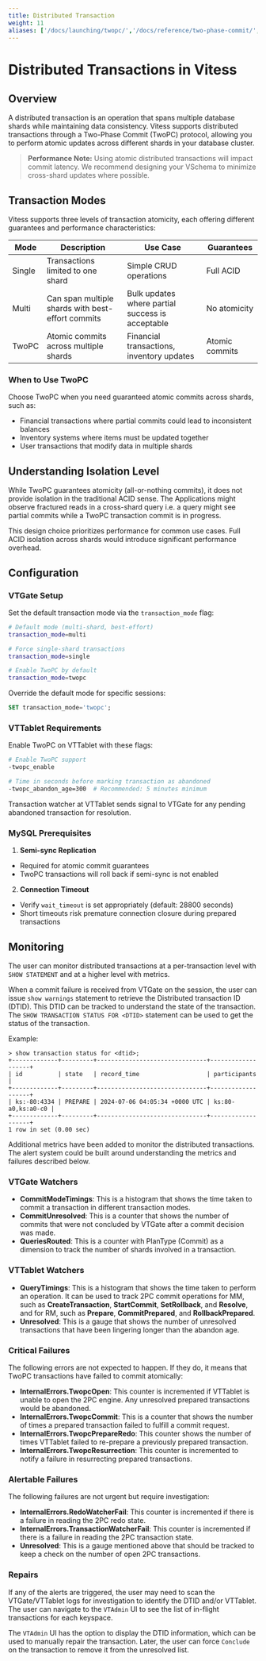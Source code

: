 ```yaml
---
title: Distributed Transaction
weight: 11
aliases: ['/docs/launching/twopc/','/docs/reference/two-phase-commit/','/docs/reference/distributed-transaction/']
---
```


# Distributed Transactions in Vitess

## Overview

A distributed transaction is an operation that spans multiple database shards while maintaining data consistency. 
Vitess supports distributed transactions through a Two-Phase Commit (TwoPC) protocol, 
allowing you to perform atomic updates across different shards in your database cluster.

> **Performance Note:** Using atomic distributed transactions will impact commit latency. 
> We recommend designing your VSchema to minimize cross-shard updates where possible.

## Transaction Modes

Vitess supports three levels of transaction atomicity, each offering different guarantees and performance characteristics:

| Mode | Description | Use Case | Guarantees |
|------|-------------|----------|-----------|
| Single | Transactions limited to one shard | Simple CRUD operations | Full ACID |
| Multi | Can span multiple shards with best-effort commits | Bulk updates where partial success is acceptable | No atomicity |
| TwoPC | Atomic commits across multiple shards | Financial transactions, inventory updates | Atomic commits |

### When to Use TwoPC

Choose TwoPC when you need guaranteed atomic commits across shards, such as:
- Financial transactions where partial commits could lead to inconsistent balances
- Inventory systems where items must be updated together
- User transactions that modify data in multiple shards

## Understanding Isolation Level

While TwoPC guarantees atomicity (all-or-nothing commits), it does not provide isolation in the traditional ACID sense. 
The Applications might observe fractured reads in a cross-shard query i.e. a query might see partial commits while a TwoPC transaction commit is in progress.

This design choice prioritizes performance for common use cases. Full ACID isolation across shards would introduce significant performance overhead.

## Configuration

### VTGate Setup

Set the default transaction mode via the `transaction_mode` flag:

```bash
# Default mode (multi-shard, best-effort)
transaction_mode=multi

# Force single-shard transactions
transaction_mode=single

# Enable TwoPC by default
transaction_mode=twopc
```

Override the default mode for specific sessions:
```sql
SET transaction_mode='twopc';
```

### VTTablet Requirements

Enable TwoPC on VTTablet with these flags:

```bash
# Enable TwoPC support
-twopc_enable

# Time in seconds before marking transaction as abandoned
-twopc_abandon_age=300  # Recommended: 5 minutes minimum
```

Transaction watcher at VTTablet sends signal to VTGate for any pending abandoned transaction for resolution.

### MySQL Prerequisites

1. **Semi-sync Replication**
  - Required for atomic commit guarantees
  - TwoPC transactions will roll back if semi-sync is not enabled

2. **Connection Timeout**
  - Verify `wait_timeout` is set appropriately (default: 28800 seconds)
  - Short timeouts risk premature connection closure during prepared transactions

## Monitoring

The user can monitor distributed transactions at a per-transaction level with `SHOW STATEMENT` and at a higher level with metrics.

When a commit failure is received from VTGate on the session, the user can issue `show warnings` statement to retrieve the Distributed transaction ID (DTID).
This DTID can be tracked to understand the state of the transaction.
The `SHOW TRANSACTION STATUS FOR <DTID>` statement can be used to get the status of the transaction.

Example:
```mysql
> show transaction status for <dtid>;
+-------------+---------+-------------------------------+-------------------+
| id          | state   | record_time                   | participants      |
+-------------+---------+-------------------------------+-------------------+
| ks:-80:4334 | PREPARE | 2024-07-06 04:05:34 +0000 UTC | ks:80-a0,ks:a0-c0 |
+-------------+---------+-------------------------------+-------------------+
1 row in set (0.00 sec)
```

Additional metrics have been added to monitor the distributed transactions. The alert system could be built around understanding the metrics and failures described below.

### VTGate Watchers
* **CommitModeTimings**: This is a histogram that shows the time taken to commit a transaction in different transaction modes.
* **CommitUnresolved**: This is a counter that shows the number of commits that were not concluded by VTGate after a commit decision was made.
* **QueriesRouted**: This is a counter with PlanType (Commit) as a dimension to track the number of shards involved in a transaction.

### VTTablet Watchers
* **QueryTimings**: This is a histogram that shows the time taken to perform an operation.
  It can be used to track 2PC commit operations for MM, such as **CreateTransaction**, **StartCommit**, **SetRollback**, and **Resolve**, and for RM, such as **Prepare**, **CommitPrepared**, and **RollbackPrepared**.
* **Unresolved**: This is a gauge that shows the number of unresolved transactions that have been lingering longer than the abandon age.

### Critical Failures

The following errors are not expected to happen. If they do, it means that TwoPC transactions have failed to commit atomically:

* **InternalErrors.TwopcOpen**: This counter is incremented if VTTablet is unable to open the 2PC engine. Any unresolved prepared transactions would be abandoned.
* **InternalErrors.TwopcCommit**: This is a counter that shows the number of times a prepared transaction failed to fulfill a commit request.
* **InternalErrors.TwopcPrepareRedo**: This counter shows the number of times VTTablet failed to re-prepare a previously prepared transaction.
* **InternalErrors.TwopcResurrection**: This counter is incremented to notify a failure in resurrecting prepared transactions.

### Alertable Failures

The following failures are not urgent but require investigation:

* **InternalErrors.RedoWatcherFail**: This counter is incremented if there is a failure in reading the 2PC redo state.
* **InternalErrors.TransactionWatcherFail**: This counter is incremented if there is a failure in reading the 2PC transaction state.
* **Unresolved**: This is a gauge mentioned above that should be tracked to keep a check on the number of open 2PC transactions.

### Repairs

If any of the alerts are triggered, the user may need to scan the VTGate/VTTablet logs for investigation to identify the DTID and/or VTTablet.
The user can navigate to the `VTAdmin` UI to see the list of in-flight transactions for each keyspace.

The `VTAdmin` UI has the option to display the DTID information, which can be used to manually repair the transaction.
Later, the user can force `Conclude` on the transaction to remove it from the unresolved list.
